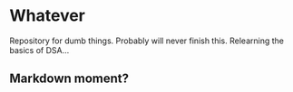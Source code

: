 # Whatever

Repository for dumb things. Probably will never finish this. Relearning the basics of DSA...

## Markdown moment?